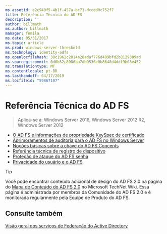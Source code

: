 ```yaml
---
ms.assetid: e2c940f5-4b1f-457a-bc71-dcced0c752f7
title: Referência Técnica do AD FS
description: ''
author: billmath
ms.author: billmath
manager: femila
ms.date: 05/31/2017
ms.topic: article
ms.prod: windows-server-threshold
ms.technology: identity-adfs
ms.openlocfilehash: 38c1962c2814a28adaf776d409bfd2b8129389ad
ms.sourcegitcommit: 0d0b32c8986ba7db9536e0b8648d4ddf9b03e452
ms.translationtype: MT
ms.contentlocale: pt-BR
ms.lasthandoff: 04/17/2019
ms.locfileid: "59867107"
---
```

# <a name="ad-fs-technical-reference"></a>Referência Técnica do AD FS

>Aplica-se a: Windows Server 2016, Windows Server 2012 R2, Windows Server 2012

- [O AD FS e informações de propriedade KeySpec de certificado](../ad-fs/technical-reference/AD-FS-and-KeySpec-Property.md)
- [Aprimoramentos de auditoria para o AD FS no Windows Server](../ad-fs/technical-reference/auditing-enhancements-to-ad-fs-in-windows-server.md)
-   [Noções básicas sobre a chave do AD FS Concepts](../ad-fs/technical-reference/Understanding-Key-AD-FS-Concepts.md)
-   [Referência técnica de registro de dispositivo](../ad-fs/technical-reference/Device-Registration-Technical-Reference.md)
-   [Proteção de ataque do AD FS senha](../ad-fs/technical-reference/ad-fs-password-protection.md)
-   [Privacidade do usuário e o AD FS](../ad-fs/technical-reference/GDPR-and-AD-FS-Compliance.md)

> [!TIP]
> Você pode encontrar conteúdo adicional de design do AD FS 2.0 na página do [Mapa de Conteúdo do AD FS 2.0](https://social.technet.microsoft.com/wiki/contents/articles/2735.ad-fs-2-0-content-map.aspx) no Microsoft TechNet Wiki. Essa página é administrada por membros da Comunidade do AD FS 2.0 e é monitorada regularmente pela Equipe de Produto do AD FS.

## <a name="see-also"></a>Consulte também
[Visão geral dos serviços de Federação do Active Directory](AD-FS-2016-Overview.md)



